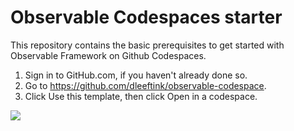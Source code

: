 # Observable Codespaces starter

This repository contains the basic prerequisites to get started with Observable Framework on Github Codespaces.

1. Sign in to GitHub.com, if you haven't already done so.
2. Go to https://github.com/dleeftink/observable-codespace.
3. Click Use this template, then click Open in a codespace.

![](https://docs.github.com/assets/cb-77734/mw-1440/images/help/repository/use-this-template-button.webp)